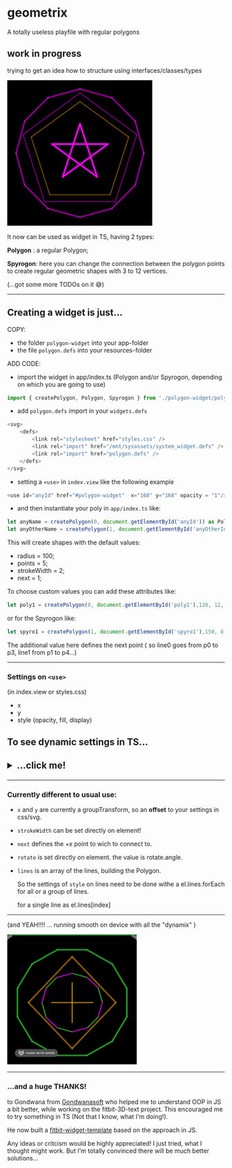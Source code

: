 # geometrix
A totally useless playfile with regular polygons
## work in progress
trying to get an idea how to structure using interfaces/classes/types  

![2022-04-20 12 36 21](polygon-widget.png)   

It now can be used as widget in TS, having 2 types:

**Polygon** : a regular Polygon;

**Spyrogon**: here you can change the connection between the polygon points to create regular geometric shapes with 3 to 12 vertices.

(...got some more TODOs on it 😅)


___
## Creating a widget is just... 
COPY:
* the folder `polygon-widget` into your app-folder
* the file `polygon.defs` into your resources-folder

ADD CODE:
* import the widget in app/index.ts (Polygon and/or Spyrogon, depending on which you are going to use)

```js
import { createPolygon, Polygon, Spyrogon } from './polygon-widget/polygon-widget';
```
* add `polygon.defs` import in your `widgets.defs`



```js
<svg>
    <defs>
        <link rel="stylesheet" href="styles.css" />
        <link rel="import" href="/mnt/sysassets/system_widget.defs" />
        <link rel="import" href="polygon.defs" />
    </defs>
</svg>
```

* setting a `<use>` in `index.view` like the following example
```js
<use id="anyId" href="#polygon-widget"  x="168" y="168" opacity = "1"/>
```
* and then instantiate your poly in `app/index.ts` like:

``` js
let anyName = createPolygon(0, document.getElementById('anyId')) as Polygon;
let anyOtherName = createPolygon(1, document.getElementById('anyOtherId')) as Spyrogon;
```
This will create shapes with the default values:
* radius = 100;
* points = 5;
* strokeWidth = 2;
* next = 1;

To choose custom values you can add these attributes like:

```js
let poly1 = createPolygon(0, document.getElementById('poly1'),120, 12, 10) as Polygon
```
or for the Spyrogon like:
```js
let spyro1 = createPolygon(1, document.getElementById('spyro1'),150, 8, 4, 3) as Spyrogon
```
The additional value here defines the next point ( so line0 goes from p0 to p3, line1 from p1 to p4...)

___
### Settings on `<use>`
(in index.view or styles.css)
* x
* y
* style (opacity, fill, display)
<h2>To see dynamic settings in TS...<h2>
<details><summary>...click me! </summary><blockquote>


Element:
* radius 
* points
* strokeWidth
* next
* rotate
* x
* y

<details><summary>style </summary><blockquote>

* fill
* opacity
* display
 </blockquote></details>
 

<details><summary>scale </summary><blockquote>

* x
* y
</blockquote></details>


<details><summary>lines[index] </summary><blockquote>

* style 
    * fill
    * opacity
    * display
    * strokeWidth 
              

</blockquote></details>
</blockquote></details>

___
### Currently different to usual use:
* `x` and  `y` are currently a groupTransform, so an **offset** to your settings in css/svg.
* `strokeWidth` can be set directly on element!
* `next` defines the +x point to wich to connect to.
* `rotate` is set directly on element. the value is rotate.angle.  

* `lines` is an array of the lines, building the Polygon.

   So the settings of `style` on lines need to be done withe a el.lines.forEach for all or a group of lines.
   
   for a single line as el.lines[index]
___

(and YEAH!!!! ... running smooth on device with all the "dynamix" )


![dynamix](dynamix.gif)

___
### ...and a huge THANKS!
to Gondwana from [Gondwanasoft](https://github.com/gondwanasoft) who helped me to understand OOP in JS a bit better, while working on the fitbit-3D-text project. This encouraged me to try something in TS (Not that I know, what I'm doing!).

He now built a [fitbit-widget-template](https://github.com/gondwanasoft/fitbit-widget-template) based on the approach in JS.

Any ideas or critcism would be highly appreciated! I just tried, what I thought might work. But I'm totally convinced there will be much better solutions...




